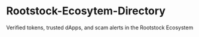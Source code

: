 # Rootstock-Ecosytem-Directory
Verified tokens, trusted dApps, and scam alerts in the Rootstock Ecosystem
